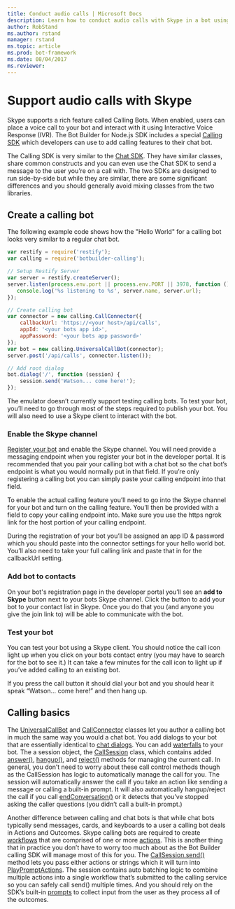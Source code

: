 ```yaml
---
title: Conduct audio calls | Microsoft Docs
description: Learn how to conduct audio calls with Skype in a bot using Node.js
author: RobStand
ms.author: rstand
manager: rstand
ms.topic: article
ms.prod: bot-framework
ms.date: 08/04/2017
ms.reviewer: 
---
```


# Support audio calls with Skype

Skype supports a rich feature called Calling Bots.  When enabled, users can place a voice call to your bot and interact with it using Interactive Voice Response (IVR).  The Bot Builder for Node.js SDK includes a special [Calling SDK][calling_sdk] which developers can use to add calling features to their chat bot.   

The Calling SDK is very similar to the [Chat SDK][chat_sdk]. They have similar classes, share common constructs and you can even use the Chat SDK to send a message to the user you’re on a call with.  The two SDKs are designed to run side-by-side but while they are similar, there are some significant differences and you should generally avoid mixing classes from the two libraries.  

## Create a calling bot
The following example code shows how the "Hello World" for a calling bot looks very similar to a regular chat bot. 

```javascript
var restify = require('restify');
var calling = require('botbuilder-calling');

// Setup Restify Server
var server = restify.createServer();
server.listen(process.env.port || process.env.PORT || 3978, function () {
   console.log('%s listening to %s', server.name, server.url); 
});

// Create calling bot
var connector = new calling.CallConnector({
    callbackUrl: 'https://<your host>/api/calls',
    appId: '<your bots app id>',
    appPassword: '<your bots app password>'
});
var bot = new calling.UniversalCallBot(connector);
server.post('/api/calls', connector.listen());

// Add root dialog
bot.dialog('/', function (session) {
    session.send('Watson... come here!');
});
```

The emulator doesn’t currently support testing calling bots. To test your bot, you’ll need to go through most of the steps required to publish your bot.  You will also need to use a Skype client to interact with the bot. 

### Enable the Skype channel
[Register your bot](../portal-register-bot.md) and enable the Skype channel. You will need provide a messaging endpoint when you register your bot in the developer portal. It is recommended that you pair your calling bot with a chat bot so the chat bot’s endpoint is what you would normally put in that field.  If you’re only registering a calling bot you can simply paste your calling endpoint into that field.  

To enable the actual calling feature you’ll need to go into the Skype channel for your bot and turn on the calling feature. You’ll then be provided with a field to copy your calling endpoint into. Make sure you use the https ngrok link for the host portion of your calling endpoint.

During the registration of your bot you’ll be assigned an app ID & password which you should paste into the connector settings for your hello world bot. You’ll also need to take your full calling link and paste that in for the callbackUrl setting.

### Add bot to contacts
On your bot's registration page in the developer portal you’ll see an **add to Skype** button next to your bots Skype channel. Click the button to add your bot to your contact list in Skype.  Once you do that you (and anyone you give the join link to) will be able to communicate with the bot.

### Test your bot
You can test your bot using a Skype client. You should notice the call icon light up when you click on your bots contact entry (you may have to search for the bot to see it.)  It can take a few minutes for the call icon to light up if you’ve added calling to an existing bot.  

If you press the call button it should dial your bot and you should hear it speak “Watson… come here!” and then hang up.

## Calling basics
The [UniversalCallBot](http://docs.botframework.com/en-us/node/builder/calling-reference/classes/_botbuilder_d_.universalcallbot) and [CallConnector](http://docs.botframework.com/en-us/node/builder/calling-reference/classes/_botbuilder_d_.callconnector) classes let you author a calling bot in much the same way you would a chat bot. You add dialogs to your bot that are essentially identical to [chat dialogs](bot-builder-nodejs-manage-conversation-flow.md). You can add [waterfalls](bot-builder-nodejs-prompts.md) to your bot. The a session object, the [CallSession](http://docs.botframework.com/en-us/node/builder/calling-reference/classes/_botbuilder_d_.callsession) class, which contains added [answer()](http://docs.botframework.com/en-us/node/builder/calling-reference/classes/_botbuilder_d_.callsession#answer), [hangup()](http://docs.botframework.com/en-us/node/builder/calling-reference/classes/_botbuilder_d_.callsession#hangup), and [reject()](http://docs.botframework.com/en-us/node/builder/calling-reference/classes/_botbuilder_d_.callsession#reject) methods for managing the current call. In general, you don’t need to worry about these call control methods though as the CallSession has logic to automatically manage the call for you. The session will automatically answer the call if you take an action like sending a message or calling a built-in prompt. It will also automatically hangup/reject the call if you call [endConversation()](http://docs.botframework.com/en-us/node/builder/calling-reference/classes/_botbuilder_d_.callsession#endconversation) or it detects that you’ve stopped asking the caller questions (you didn’t call a built-in prompt.)

Another difference between calling and chat bots is that while chat bots typically send messages, cards, and keyboards to a user a calling bot deals in Actions and Outcomes. Skype calling bots are required to create [workflows](http://docs.botframework.com/en-us/node/builder/calling-reference/interfaces/_botbuilder_d_.iworkflow) that are comprised of one or more [actions](http://docs.botframework.com/en-us/node/builder/calling-reference/interfaces/_botbuilder_d_.iaction).  This is another thing that in practice you don’t have to worry too much about as the Bot Builder calling SDK will manage most of this for you. The [CallSession.send()](http://docs.botframework.com/en-us/node/builder/calling-reference/classes/_botbuilder_d_.callsession#send) method lets you pass either actions or strings which it will turn into [PlayPromptActions](http://docs.botframework.com/en-us/node/builder/calling-reference/classes/_botbuilder_d_.playpromptaction).  The session contains auto batching logic to combine multiple actions into a single workflow that’s submitted to the calling service so you can safely call send() multiple times.  And you should rely on the SDK’s built-in [prompts](bot-builder-nodejs-prompts.md) to collect input from the user as they process all of the outcomes.  

[calling_sdk]: http://docs.botframework.com/en-us/node/builder/calling-reference/modules/_botbuilder_d_
[chat_sdk]: http://docs.botframework.com/en-us/node/builder/chat-reference/modules/_botbuilder_d_